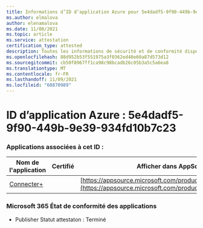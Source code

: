 ```yaml
---
title: Informations d’ID d’application Azure pour 5e4dadf5-9f90-449b-9e39-934fd10b7c23
ms.author: elmalova
author: elenamalova
ms.date: 11/08/2021
ms.topic: article
ms.service: attestation
certification_type: attested
description: Toutes les informations de sécurité et de conformité disponibles pour 5e4dadf5-9f90-449b-9e39-934fd10b7c23.
ms.openlocfilehash: 88d952b53f551975a3f0362ed40e60a87d573d12
ms.sourcegitcommit: cb50f8967ff1ca98c98bcadb26c05b3a5c5a6ea8
ms.translationtype: MT
ms.contentlocale: fr-FR
ms.lasthandoff: 11/09/2021
ms.locfileid: "60870989"
---
```

# <a name="azure-app-id-5e4dadf5-9f90-449b-9e39-934fd10b7c23"></a>ID d’application Azure : 5e4dadf5-9f90-449b-9e39-934fd10b7c23


### <a name="apps-associated-with-this-id"></a>Applications associées à cet ID :
| **Nom de l'application** | **Certifié** | **Afficher dans AppSource** |
|--------------|---------------|-----------------------|
| [Connecter+](https://docs.microsoft.com/microsoft-365-app-certification/forward/WA200002611) |  | [https://appsource.microsoft.com/product/office/WA200002611](https://appsource.microsoft.com/product/office/WA200002611) |

### <a name="microsoft-365-app-compliance-status"></a>Microsoft 365 État de conformité des applications
- Publisher Statut attestaton : Terminé

